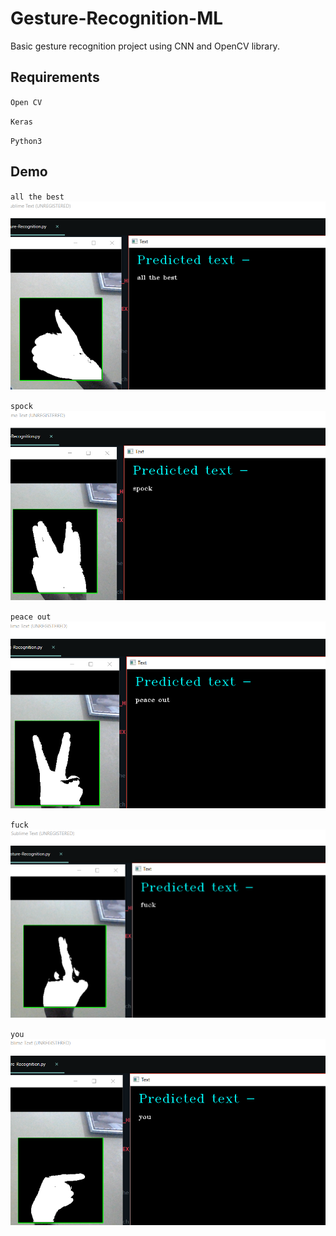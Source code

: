 # Gesture-Recognition-ML
Basic gesture recognition project using CNN and OpenCV library.

## Requirements
` Open CV `

` Keras `

` Python3 `

## Demo
` all the best `
![alt text](./atb.png)

` spock `
![alt text](./spock.png)

` peace out `
![alt text](./peace_out.png)

` fuck `
![alt text](./fuck.png)

` you `
![alt text](./you.png)
